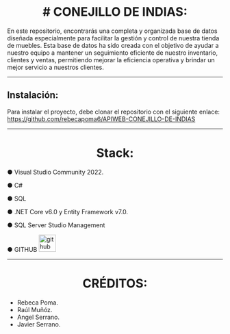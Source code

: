 <h1 align= center> # CONEJILLO DE INDIAS: </h1>

En este repositorio, encontrarás una completa y organizada base de datos diseñada especialmente para facilitar la gestión y control de nuestra tienda de muebles. Esta base de datos ha sido creada con el objetivo de ayudar a nuestro equipo a mantener un seguimiento eficiente de nuestro inventario, clientes y ventas, permitiendo mejorar la eficiencia operativa y brindar un mejor servicio a nuestros clientes.


---


## Instalación:

Para instalar el proyecto, debe clonar el repositorio con el siguiente enlace: https://github.com/rebecapoma6/APIWEB-CONEJILLO-DE-INDIAS

---


<h1 align= center> Stack: </h1>

● Visual Studio Community 2022. 

● C#

● SQL

● .NET Core v6.0 y Entity Framework v7.0.

● SQL Server Studio Management

● GITHUB <img src="https://cdn-icons-png.flaticon.com/512/25/25231.png" alt="github" width="40" heigth="40"/> 

---

<h1 align= center> CRÉDITOS: </h1>

<ul>
<li>Rebeca Poma. <img src=""</li>
<li>Raúl Muñóz.</li>
<li>Angel Serrano.</li>
<li>Javier Serrano.</li>
</ul>
